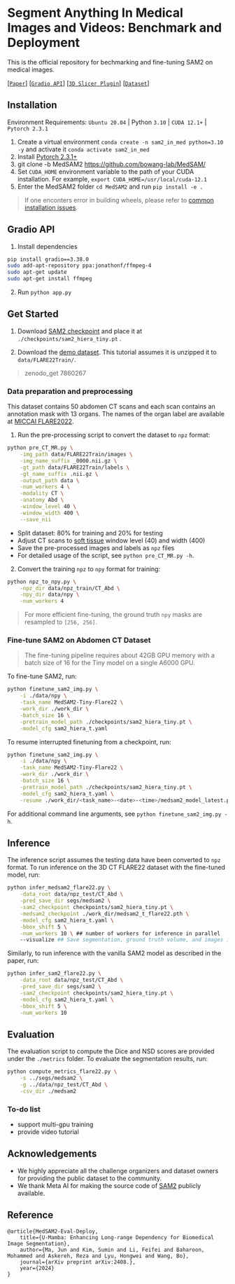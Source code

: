 # Segment Anything In Medical Images and Videos: Benchmark and Deployment

This is the official repository for bechmarking and fine-tuning SAM2 on medical images. 

[[`Paper`]()] [[`Gradio API`](./app.py)] [[`3D Slicer Plugin`](https://github.com/bowang-lab/MedSAMSlicer/tree/SAM2)] [[`Dataset`](https://www.codabench.org/competitions/1847/)] 

## Installation

Environment Requirements: `Ubuntu 20.04` | Python `3.10` | `CUDA 12.1+` | `Pytorch 2.3.1`

1. Create a virtual environment `conda create -n sam2_in_med python=3.10 -y` and activate it `conda activate sam2_in_med`
2. Install [Pytorch 2.3.1+](https://pytorch.org/get-started/locally/)
3. git clone -b MedSAM2 https://github.com/bowang-lab/MedSAM/
4. Set `CUDA_HOME` environment variable to the path of your CUDA installation. For example, `export CUDA_HOME=/usr/local/cuda-12.1`
5. Enter the MedSAM2 folder `cd MedSAM2` and run `pip install -e .`
> If one enconters error in building wheels, please refer to [common installation issues](https://github.com/facebookresearch/segment-anything-2/blob/main/INSTALL.md#common-installation-issues).

## Gradio API

1. Install dependencies 

```bash
pip install gradio==3.38.0
sudo add-apt-repository ppa:jonathonf/ffmpeg-4
sudo apt-get update
sudo apt-get install ffmpeg
```

2. Run `python app.py`

## Get Started

1. Download [SAM2 checkpoint](https://dl.fbaipublicfiles.com/segment_anything_2/072824/sam2_hiera_tiny.pt) and place it at `./checkpoints/sam2_hiera_tiny.pt` .

2. Download the [demo dataset](https://zenodo.org/records/7860267). This tutorial assumes it is unzipped it to `data/FLARE22Train/`.

> zenodo_get 7860267

### Data preparation and preprocessing

This dataset contains 50 abdomen CT scans and each scan contains an annotation mask with 13 organs. The names of the organ label are available at [MICCAI FLARE2022](https://flare22.grand-challenge.org/).

1. Run the pre-processing script to convert the dataset to `npz` format:
```bash
python pre_CT_MR.py \
    -img_path data/FLARE22Train/images \
    -img_name_suffix _0000.nii.gz \
    -gt_path data/FLARE22Train/labels \
    -gt_name_suffix .nii.gz \
    -output_path data \
    -num_workers 4 \
    -modality CT \
    -anatomy Abd \
    -window_level 40 \
    -window_width 400 \
    --save_nii
```
- Split dataset: 80% for training and 20% for testing
- Adjust CT scans to [soft tissue](https://radiopaedia.org/articles/windowing-ct) window level (40) and width (400)
- Save the pre-processed images and labels as `npz` files
- For detailed usage of the script, see `python pre_CT_MR.py -h`.

2. Convert the training `npz` to `npy` format for training:
```bash
python npz_to_npy.py \
    -npz_dir data/npz_train/CT_Abd \
    -npy_dir data/npy \
    -num_workers 4
```
> For more efficient fine-tuning, the ground truth `npy` masks are resampled to `[256, 256]`.

### Fine-tune SAM2 on Abdomen CT Dataset

> The fine-tuning pipeline requires about 42GB GPU memory with a batch size of 16 for the Tiny model on a single A6000 GPU.

To fine-tune SAM2, run:
```bash
python finetune_sam2_img.py \
    -i ./data/npy \
    -task_name MedSAM2-Tiny-Flare22 \
    -work_dir ./work_dir \
    -batch_size 16 \
    -pretrain_model_path ./checkpoints/sam2_hiera_tiny.pt \
    -model_cfg sam2_hiera_t.yaml
```

To resume interrupted finetuning from a checkpoint, run:
```bash
python finetune_sam2_img.py \
    -i ./data/npy \
    -task_name MedSAM2-Tiny-Flare22 \
    -work_dir ./work_dir \
    -batch_size 16 \
    -pretrain_model_path ./checkpoints/sam2_hiera_tiny.pt \
    -model_cfg sam2_hiera_t.yaml \
    -resume ./work_dir/<task_name>-<date>-<time>/medsam2_model_latest.pth
```

For additional command line arguments, see `python finetune_sam2_img.py -h`.

## Inference
The inference script assumes the testing data have been converted to `npz` format.
To run inference on the 3D CT FLARE22 dataset with the fine-tuned model, run:
```bash
python infer_medsam2_flare22.py \
    -data_root data/npz_test/CT_Abd \
    -pred_save_dir segs/medsam2 \
    -sam2_checkpoint checkpoints/sam2_hiera_tiny.pt \
    -medsam2_checkpoint ./work_dir/medsam2_t_flare22.pth \
    -model_cfg sam2_hiera_t.yaml \
    -bbox_shift 5 \
    -num_workers 10 \ ## number of workers for inference in parallel
    --visualize ## Save segmentation, ground truth volume, and images in .nii.gz for visualization
```

Similarly, to run inference with the vanilla SAM2 model as described in the paper, run:
```bash
python infer_sam2_flare22.py \
    -data_root data/npz_test/CT_Abd \
    -pred_save_dir segs/sam2 \
    -sam2_checkpoint checkpoints/sam2_hiera_tiny.pt \
    -model_cfg sam2_hiera_t.yaml \
    -bbox_shift 5 \
    -num_workers 10
```

## Evaluation

The evaluation script to compute the Dice and NSD scores are provided under the `./metrics` folder. To evaluate the segmentation results, run:
```bash
python compute_metrics_flare22.py \
    -s ../segs/medsam2 \
    -g ../data/npz_test/CT_Abd \
    -csv_dir ./medsam2
```


###  To-do list
- support multi-gpu training
- provide video tutorial 


## Acknowledgements
- We highly appreciate all the challenge organizers and dataset owners for providing the public dataset to the community.
- We thank Meta AI for making the source code of [SAM2](https://github.com/facebookresearch/segment-anything-2) publicly available.


## Reference

```
@article{MedSAM2-Eval-Deploy,
    title={U-Mamba: Enhancing Long-range Dependency for Biomedical Image Segmentation},
    author={Ma, Jun and Kim, Sumin and Li, Feifei and Baharoon, Mohammed and Askereh, Reza and Lyu, Hongwei and Wang, Bo},
    journal={arXiv preprint arXiv:2408.},
    year={2024}
}
      
```


